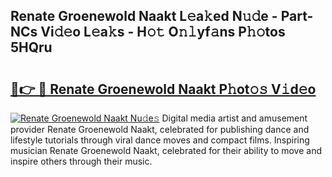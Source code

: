 ## Renate Groenewold Naakt L𝚎a𝚔ed N𝚞𝚍e - Part-NCs Vi𝚍𝚎o L𝚎a𝚔s - H𝚘𝚝 O𝚗𝚕yf𝚊ns P𝚑𝚘tos 5HQru

# <h2><a href="http://kfdwaa8.oniu.top/?m=Renate+Groenewold+Naakt">🔗👉 🔴 Renate Groenewold Naakt P𝚑ot𝚘𝚜 V𝚒d𝚎o</a></h2>

[![Renate Groenewold Naakt Nu𝚍e𝚜](https://i.imgur.com/0qMVB7G.gif)](http://kfdwaa8.oniu.top/?m=Renate+Groenewold+Naakt)
Digital media artist and amusement provider Renate Groenewold Naakt, celebrated for publishing dance and lifestyle tutorials through viral dance moves and compact films. Inspiring musician Renate Groenewold Naakt, celebrated for their ability to move and inspire others through their music.  
